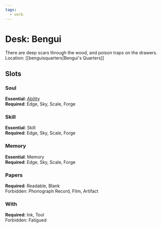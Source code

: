 ```yaml
---
tags:
  - verb
---
```

# Desk: Bengui
There are deep scars through the wood, and poison traps on the drawers.
<br>Location: [[benguisquarters|Bengui's Quarters]]
## Slots
### Soul
**Essential**: [Ability](https://uadaf.theevilroot.xyz/rowenarium/element/ability)<br>
**Required**: Edge, Sky, Scale, Forge
### Skill
**Essential**: Skill<br>
**Required**: Edge, Sky, Scale, Forge
### Memory
**Essential**: Memory<br>
**Required**: Edge, Sky, Scale, Forge
### Papers
**Required**: Readable, Blank<br>
Forbidden: Phonograph Record, Film, Artifact
### With
**Required**: Ink, Tool<br>
Forbidden: Fatigued

